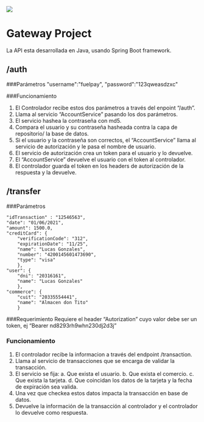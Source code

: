 ![](https://github.com/damokravetz/transactional-api)

# Gateway Project

La API esta desarrollada en Java, usando Spring Boot framework.
    
## /auth

###Parámetros
    "username":"fuelpay",
    "password":"123qweasdzxc"

###Funcionamiento
1.	El Controlador recibe estos dos parámetros a través del enpoint “/auth”.
2.	Llama al servicio “AccountService” pasando los dos parámetros. 
3.	El servicio hashea la contraseña con md5.
4.	Compara el usuario y su contraseña hasheada contra la capa de repositorio/ la base de datos.
5.	Si el usuario y la contraseña son correctos, el “AccountService” llama al servicio de autorización y le pasa el nombre de usuario.
6.	El servicio de autorización crea un token para el usuario y lo devuelve.
7.	El “AccountService” devuelve el usuario con el token al controlador.
8.	El controlador guarda el token en los headers de autorización de la respuesta y la devuelve.

## /transfer

###Parámetros


    "idTransaction" : "12546563",
    "date": "01/06/2021",
    "amount": 1500.0,
    "creditCard": {
        "verificationCode": "312",
        "expirationDate": "11/25",
        "name": "Lucas Gonzales",
        "number": "4200145601473690",
        "type": "visa"
        },
    "user": {
        "dni": "20316161",
        "name": "Lucas Gonzales"
        },
    "commerce": {
        "cuit": "20335554441",
        "name": "Almacen don Tito"
        }

###Requerimiento
Requiere el header “Autorization” cuyo valor debe ser un token, ej “Bearer nd8293rh9whn230dj2d3j”

### Funcionamiento
1.	El controlador recibe la informacion a través del endpoint /transaction.
2.	Llama al servicio de transacciones que se encarga de validar la transacción.
3.	El servicio se fija:
a.	Que exista el usuario.
b.	Que exista el comercio.
c.	Que exista la tarjeta.
d.	Que coincidan los datos de la tarjeta y la fecha de expiración sea valida.
4.	Una vez que checkea estos datos impacta la transacción en base de datos.
5.	Devuelve la información de la transacción al controlador y el controlador lo devuelve como respuesta.
